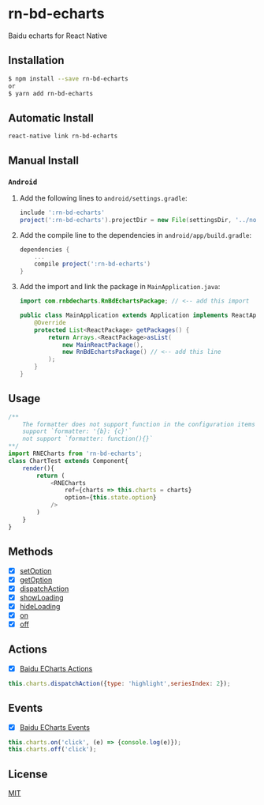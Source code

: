 # rn-bd-echarts
Baidu echarts for React Native

## Installation

```bash
$ npm install --save rn-bd-echarts
or
$ yarn add rn-bd-echarts
```

## Automatic Install

`react-native link rn-bd-echarts`

## Manual Install

### `Android`

1. Add the following lines to `android/settings.gradle`:
    ```gradle
    include ':rn-bd-echarts'
    project(':rn-bd-echarts').projectDir = new File(settingsDir, '../node_modules/rn-bd-echarts/android')
    ```

2. Add the compile line to the dependencies in `android/app/build.gradle`:
    ```gradle
    dependencies {
        ...
        compile project(':rn-bd-echarts')
    }
    ```

3. Add the import and link the package in `MainApplication.java`:
    ```java
    import com.rnbdecharts.RnBdEchartsPackage; // <-- add this import

    public class MainApplication extends Application implements ReactApplication {
        @Override
        protected List<ReactPackage> getPackages() {
            return Arrays.<ReactPackage>asList(
                new MainReactPackage(),
                new RnBdEchartsPackage() // <-- add this line
            );
        }
    }
    ```

## Usage
```js
/**
    The formatter does not support function in the configuration items
    support `formatter: '{b}: {c}'`
    not support `formatter: function(){}`
**/
import RNECharts from 'rn-bd-echarts';
class ChartTest extends Component{
    render(){
        return (
            <RNECharts
                ref={charts => this.charts = charts} 
                option={this.state.option}
            />
        )
    }
}
```

## Methods

- [x] [setOption](http://echarts.baidu.com/api.html#echartsInstance.setOption)
- [x] [getOption](http://echarts.baidu.com/api.html#echartsInstance.getOption)
- [x] [dispatchAction](http://echarts.baidu.com/api.html#echartsInstance.setOption)
- [x] [showLoading](http://echarts.baidu.com/api.html#echartsInstance.showLoading)
- [x] [hideLoading](http://echarts.baidu.com/api.html#echartsInstance.hideLoading)
- [x] [on](http://echarts.baidu.com/api.html#echartsInstance.on)
- [x] [off](http://echarts.baidu.com/api.html#echartsInstance.off)

## Actions
- [x] [Baidu ECharts Actions](http://echarts.baidu.com/api.html#action)

```js
this.charts.dispatchAction({type: 'highlight',seriesIndex: 2});
```

## Events
- [x] [Baidu ECharts Events](http://echarts.baidu.com/api.html#events)

```js
this.charts.on('click', (e) => {console.log(e)});
this.charts.off('click');
```


## License

[MIT](LICENSE)
